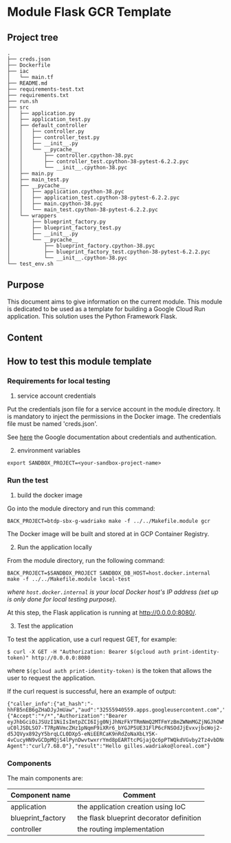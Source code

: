 # Module Flask GCR Template

 ## Project tree

```
.
├── creds.json
├── Dockerfile
├── iac
│   └── main.tf
├── README.md
├── requirements-test.txt
├── requirements.txt
├── run.sh
├── src
│   ├── application.py
│   ├── application_test.py
│   ├── default_controller
│   │   ├── controller.py
│   │   ├── controller_test.py
│   │   ├── __init__.py
│   │   └── __pycache__
│   │       ├── controller.cpython-38.pyc
│   │       ├── controller_test.cpython-38-pytest-6.2.2.pyc
│   │       └── __init__.cpython-38.pyc
│   ├── main.py
│   ├── main_test.py
│   ├── __pycache__
│   │   ├── application.cpython-38.pyc
│   │   ├── application_test.cpython-38-pytest-6.2.2.pyc
│   │   ├── main.cpython-38.pyc
│   │   └── main_test.cpython-38-pytest-6.2.2.pyc
│   └── wrappers
│       ├── blueprint_factory.py
│       ├── blueprint_factory_test.py
│       ├── __init__.py
│       └── __pycache__
│           ├── blueprint_factory.cpython-38.pyc
│           ├── blueprint_factory_test.cpython-38-pytest-6.2.2.pyc
│           └── __init__.cpython-38.pyc
└── test_env.sh
```

 ## Purpose

 This document aims to give information on the current module. This module is dedicated to be used as a template for building a Google Cloud Run application. This solution uses the Python Framework Flask.

 ## Content

 ## How to test this module template

 ### Requirements for local testing
 1. service account credentials

Put the credentials json  file for a service account in the module directory. It is mandatory to inject the permissions in the Docker image. The credentials file must be named 'creds.json'.

See [here](https://cloud.google.com/docs/authentication) the Google documentation about credentials and authentication.
  
 2. environment variables
  ```
  export SANDBOX_PROJECT=<your-sandbox-project-name>
  ```

 ### Run the test
 1. build the docker image

Go into the module directory and run this command:
```
BACK_PROJECT=btdp-sbx-g-wadriako make -f ../../Makefile.module gcr
```
The Docker image will be built and stored at in GCP Container Registry.

2. Run the application locally

From the module directory, run the following command: 
  ```
  BACK_PROJECT=$SANDBOX_PROJECT SANDBOX_DB_HOST=host.docker.internal make -f ../../Makefile.module local-test
  ```
*where ```host.docker.internal``` is your local Docker host's IP address (set up is only done for local testing purpose).*

At this step, the Flask application is running at http://0.0.0.0:8080/.

3. Test the application

To test the application, use a curl request GET, for example:

```
$ curl -X GET -H "Authorization: Bearer $(gcloud auth print-identity-token)" http://0.0.0.0:8080
```
where ```$(gcloud auth print-identity-token)``` is the token that allows the user to request the application.

If the curl request is successful, here an example of output:
```
{"caller_info":{"at_hash":"-hhFB5nEB6gZHaDJyJmUaw","aud":"32555940559.apps.googleusercontent.com","azp":"32555940559.apps.googleusercontent.com","email":"gilles.wadriako@loreal.com","email_verified":true,"exp":1615476538,"hd":"loreal.com","iat":1615472938,"iss":"https://accounts.google.com","sub":"115844571050672950277"},"headers":{"Accept":"*/*","Authorization":"Bearer eyJhbGciOiJSUzI1NiIsImtpZCI6Ijg0NjJhNzFkYTRmNmQ2MTFmYzBmZWNmMGZjNGJhOWMzN2Q2NWU2Y2QiLCJ0eXAiOiJKV1QifQ.eyJpc3MiOiJodHRwczovL2FjY291bnRzLmdvb2dsZS5jb20iLCJhenAiOiIzMjU1NTk0MDU1OS5hcHBzLmdvb2dsZXVzZXJjb250ZW50LmNvbSIsImF1ZCI6IjMyNTU1OTQwNTU5LmFwcHMuZ29vZ2xldXNlcmNvbnRlbnQuY29tIiwic3ViIjoiMTE1ODQ0NTcxMDUwNjcyOTUwMjc3IiwiaGQiOiJsb3JlYWwuY29tIiwiZW1haWwiOiJnaWxsZXMud2Fkcmlha29AbG9yZWFsLmNvbSIsImVtYWlsX3ZlcmlmaWVkIjp0cnVlLCJhdF9oYXNoIjoiLWhoRkI1bkVCNmdaSGFESnlKbVVhdyIsImlhdCI6MTYxNTQ3MjkzOCwiZXhwIjoxNjE1NDc2NTM4fQ.dGvkpbOp9SeAOkneDNYGXL9vYFiTW9ys6oU84CGIOZQkr_vhm4JGIBFibKvJdqYpJYcWLejFjCGH10wFbNlqmgpF8yDmpmd8TwO_YOYLn9tVi2VMiR9DorK_iyJo6R_6ZTYxF3T_S-uC0lJSDLSO7-T7RpNVmcZHz1pNqmF9iXRr6_bYGJP5UE31FlP6cFNSOdJjEvxvjbcWoj2-d5JQVyx892yY5brqLCL0DXp5-eNiEERCaK9nRdZoNaXbLY5K-4vCucyHN9vGCDpMQjS4lPynDwvtwxrrYmd8pEARTtcPGjajQc6pPTWQkdVGvby2Tz4vbDNdvufZf5UEIhleUQ","Host":"0.0.0.0:8080","User-Agent":"curl/7.68.0"},"result":"Hello gilles.wadriako@loreal.com"}
```

### Components

The main components are:

 Component name     | Comment
--------------------|---------------------------------------
 application        | the application creation using IoC
 blueprint_factory  | the flask blueprint decorator definition
 controller         | the routing implementation
